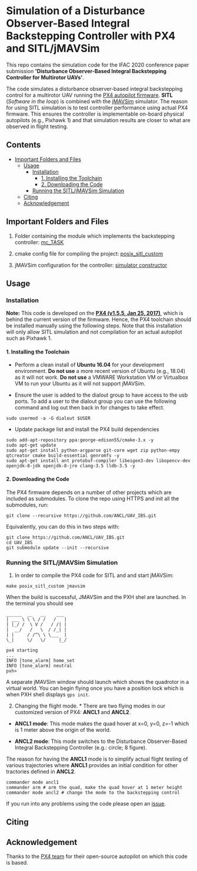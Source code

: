 # Simulation of a Disturbance Observer-Based Integral Backstepping Controller with PX4 and SITL/jMAVSim


This repo contains the simulation code for the IFAC 2020 conference paper submission **'Disturbance Observer-Based Integral Backstepping Controller for Multirotor UAVs'**. 

The code simulates a disturbance observer-based integral backstepping control for a multirotor UAV running the [PX4 autopilot firmware](https://px4.io/). **SITL** (*Software in the loop*) is combined with the [jMAVSim](https://github.com/PX4/jMAVSim) simulator. The reason for using SITL simulation is to test controller performance using actual PX4 firmware. This ensures the controller is implementable on-board physical autopilots (e.g., Pixhawk 1) and that simulation results are closer to what are observed in flight testing. 

## Contents

* [Important Folders and Files](#important-folders-and-files)
  * [Usage](#usage)
    + [Installation](#installation)
      - [1. Installing the Toolchain](#1-installing-the-toolchain)
      - [2. Downloading the Code](#2-downloading-the-code)
    + [Running the SITL/jMAVSim Simulation](##running-the-sitljmavsim-simulation)
  * [Citing](#citing)
  * [Acknowledgement](#acknowledgement)

## Important Folders and Files

1. Folder containing the module which implements the backstepping controller: [mc_TASK](./src/modules/mc_TASK)

2. cmake config file for compiling the project: [posix_sitl_custom](./cmake/configs/posix.sitl_custom.cmake)

3. jMAVSim configuration for the controller: [simulator constructor](./Tools/jmavsim/src/me/drton/jmavsim/Simulator.java#L430)

## Usage

### Installation

**Note:** This code is developed on the **[PX4 (v1.5.5, Jan 25, 2017)](https://github.com/PX4/Firmware/releases/tag/v1.5.5)**, which is behind the current version of the firmware. Hence, the PX4 toolchain should be installed manually using the following steps. Note that this installation will only allow SITL simulation and not compilation for an actual autopilot such as Pixhawk 1. 

#### 1. Installing the Toolchain

* Perform a clean install of **Ubuntu 16.04** for your development environment. **Do not use** a more recent version of Ubuntu (e.g., 18.04) as it will not work. **Do not use** a VMWARE Workstation VM or Virtualbox VM to run your Ubuntu as it will not support jMAVSim.

* Ensure the user is added to the dialout group to have access to the usb ports. To add a user to the dialout group you can use the following command and log out then back in for changes to take effect.

```
sudo usermod -a -G dialout $USER
```

* Update package list and install the PX4 build dependencies

```
sudo add-apt-repository ppa:george-edison55/cmake-3.x -y
sudo apt-get update
sudo apt-get install python-argparse git-core wget zip python-empy qtcreator cmake build-essential genromfs -y
sudo apt-get install ant protobuf-compiler libeigen3-dev libopencv-dev openjdk-8-jdk openjdk-8-jre clang-3.5 lldb-3.5 -y
```

#### 2. Downloading the Code

The PX4 firmware depends on a number of other projects which are included as submodules. To clone the repo using HTTPS and init all the submodules, run:

```git clone --recursive https://github.com/ANCL/UAV_IBS.git```

Equivalently, you can do this in two steps with:

```
git clone https://github.com/ANCL/UAV_IBS.git
cd UAV_IBS
git submodule update --init --recursive
```

### Running the SITL/jMAVSim Simulation

1. In order to compile the PX4 code for SITL and and start jMAVSim:

```make posix_sitl_custom jmavsim```

When the build is successful, JMAVSim and the PXH shel are launched. In the terminal you should see

```
______  __   __    ___ 
| ___ \ \ \ / /   /   |
| |_/ /  \ V /   / /| |
|  __/   /   \  / /_| |
| |     / /^\ \ \___  |
\_|     \/   \/     |_/

px4 starting
...
INFO [tone_alarm] home_set
INFO [tone_alarm] neutral
pxh>

```

A separate jMAVSim window should launch which shows the quadrotor in a virtual world. You can begin flying once you have a position lock which is when PXH shell displays `gps init`.

2. Changing the flight mode. * There are two flying modes in our customized version of PX4: **ANCL1** and **ANCL2**.

* **ANCL1 mode**: This mode makes the quad hover at x=0, y=0, z=-1 which is 1 meter above the origin of the world.

* **ANCL2 mode**: This mode switches to the Disturbance Observer-Based Integral Backstepping Controller (e.g.: circle; 8 figure).

The reason for having the **ANCL1** mode is to simplify actual flight testing of various trajectories where **ANCL1** provides an initial condition for other tractories defined in **ANCL2**.

```
commander mode ancl1
commander arm # arm the quad, make the quad hover at 1 meter height
commander mode ancl2 # change the mode to the backstepping control
```

If you run into any problems using the code please open an [issue](https://help.github.com/en/github/managing-your-work-on-github/creating-an-issue).

## Citing

## Acknowledgement
Thanks to the [PX4 team](https://px4.io/) for their open-source autopilot on which this code is based.

